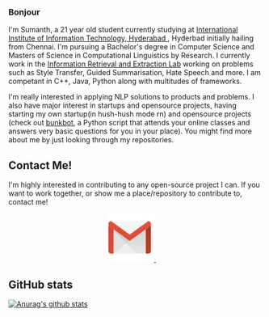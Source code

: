 ### Bonjour


I'm Sumanth, a 21 year old student currently studying at [International Institute of Information Technology, Hyderabad ](https://www.iiit.ac.in/), Hyderbad initially hailing from Chennai. I'm pursuing a Bachelor's degree in Computer Science and  Masters of Science in Computational Linguistics by Research. I currently work in the [Information Retrieval and Extraction Lab](https://irel.iiit.ac.in/) working on problems such as Style Transfer, Guided Summarisation, Hate Speech and more. I am competant in C++, Java, Python along with multitudes of frameworks.   

I'm really interested in applying NLP solutions to products and problems. I also have major interest in startups and opensource projects, having starting my own startup(in hush-hush mode rn) and opensource projects (check out [bunkbot](https://github.com/sujaysathya/bunk_bot), a Python script that attends your online classes and answers very basic questions for you in your place). You might find more about me by just looking through my repositories.

## Contact Me!

I'm highly interested in contributing to any open-source project I can. If you want to work together, or show me a place/repository to contribute to, contact me!

<p align = 'center'>
 <a href = 'mailto:sumanth.goku@gmail.com'><img src = 'https://raw.githubusercontent.com/dhiganthrao/dhiganthrao/master/Assets/Icons/Gmail.svg'>
 </a>&nbsp;&nbsp;&nbsp;&nbsp;&nbsp;

 </p>
 
 ## GitHub stats
 [![Anurag's github stats](https://github-readme-stats.vercel.app/api?username=sumba101)](https://github.com/anuraghazra/github-readme-stats)
